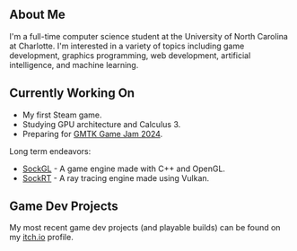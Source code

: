 ## About Me
I'm a full-time computer science student at the University of North Carolina at Charlotte. I'm interested in a variety of topics including game development, graphics programming, web development, artificial intelligence, and machine learning.

## Currently Working On
* My first Steam game.
* Studying GPU architecture and Calculus 3.
* Preparing for [GMTK Game Jam 2024](https://itch.io/jam/gmtk-2024).

Long term endeavors:
* [SockGL](https://github.com/odesai840/SockGL) - A game engine made with C++ and OpenGL.
* [SockRT](https://github.com/odesai840/SockRT) - A ray tracing engine made using Vulkan.

## Game Dev Projects
My most recent game dev projects (and playable builds) can be found on my [itch.io](https://sock8416.itch.io/) profile.
